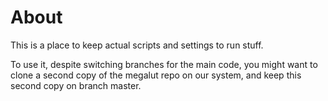 About
=====

This is a place to keep actual scripts and settings to run stuff.

To use it, despite switching branches for the main code, you might want to clone a second copy of the megalut repo on our system, and keep this second copy on branch master.

